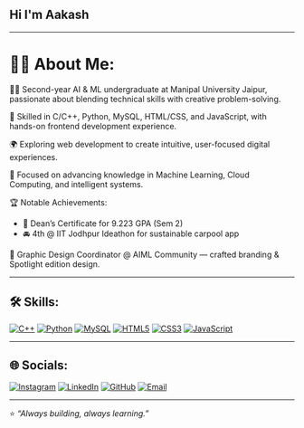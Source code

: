 ## Hi I'm Aakash 

---

# **👨‍💻 About Me:**


👨‍🎓 Second-year AI & ML undergraduate at Manipal University Jaipur, passionate about blending technical skills with creative problem-solving.

💼 Skilled in C/C++, Python, MySQL, HTML/CSS, and JavaScript, with hands-on frontend development experience.

🌍 Exploring web development to create intuitive, user-focused digital experiences.

🧠 Focused on advancing knowledge in Machine Learning, Cloud Computing, and intelligent systems.


🏆 Notable Achievements:  
- 🥇 Dean’s Certificate for 9.223 GPA (Sem 2)  
- 🚘 4th @ IIT Jodhpur Ideathon for sustainable carpool app

🎨 Graphic Design Coordinator @ AIML Community — crafted branding & Spotlight edition design.


---

## **🛠️ Skills:**

[![C++](https://img.shields.io/badge/C++-00599C?style=for-the-badge&logo=c%2B%2B&logoColor=white&borderRadius=10)](https://isocpp.org/) [![Python](https://img.shields.io/badge/Python-3776AB?style=for-the-badge&logo=python&logoColor=white&borderRadius=10)](https://python.org/) [![MySQL](https://img.shields.io/badge/MySQL-4479A1?style=for-the-badge&logo=mysql&logoColor=white&borderRadius=10)](https://mysql.com/) [![HTML5](https://img.shields.io/badge/HTML5-E34F26?style=for-the-badge&logo=html5&logoColor=white&borderRadius=10)](https://developer.mozilla.org/en-US/docs/Web/HTML) [![CSS3](https://img.shields.io/badge/CSS3-1572B6?style=for-the-badge&logo=css3&logoColor=white&borderRadius=10)](https://developer.mozilla.org/en-US/docs/Web/CSS) [![JavaScript](https://img.shields.io/badge/JavaScript-F7DF1E?style=for-the-badge&logo=javascript&logoColor=black&borderRadius=10)](https://developer.mozilla.org/en-US/docs/Web/JavaScript)

---

## **🌐 Socials:**

[![Instagram](https://img.shields.io/badge/Instagram-E4405F?style=for-the-badge&logo=instagram&logoColor=white&borderRadius=10)](https://instagram.com/Aakashh_780) [![LinkedIn](https://img.shields.io/badge/LinkedIn-0077B5?style=for-the-badge&logo=linkedin&logoColor=white&borderRadius=10)](https://linkedin.com/in/aakash-srivastava) [![GitHub](https://img.shields.io/badge/GitHub-181717?style=for-the-badge&logo=github&logoColor=white&borderRadius=10)](https://github.com/Aakash-780) [![Email](https://img.shields.io/badge/Gmail-D14836?style=for-the-badge&logo=gmail&logoColor=white&borderRadius=10)](mailto:aakashsrivastava2004@gmail.com)

---

⭐ *“Always building, always learning.”*
